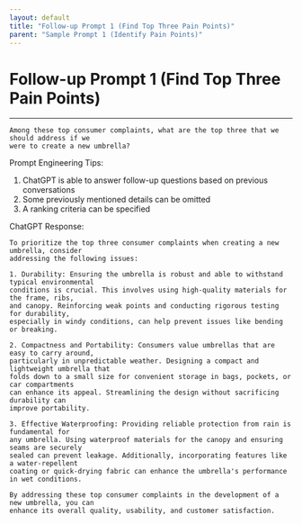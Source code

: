```yaml
---
layout: default
title: "Follow-up Prompt 1 (Find Top Three Pain Points)"
parent: "Sample Prompt 1 (Identify Pain Points)"
---
```


# Follow-up Prompt 1 (Find Top Three Pain Points)

---

```
Among these top consumer complaints, what are the top three that we should address if we 
were to create a new umbrella?
```

Prompt Engineering Tips:

1. ChatGPT is able to answer follow-up questions based on previous conversations
2. Some previously mentioned details can be omitted
3. A ranking criteria can be specified

ChatGPT Response:

```
To prioritize the top three consumer complaints when creating a new umbrella, consider 
addressing the following issues:

1. Durability: Ensuring the umbrella is robust and able to withstand typical environmental 
conditions is crucial. This involves using high-quality materials for the frame, ribs, 
and canopy. Reinforcing weak points and conducting rigorous testing for durability, 
especially in windy conditions, can help prevent issues like bending or breaking.

2. Compactness and Portability: Consumers value umbrellas that are easy to carry around, 
particularly in unpredictable weather. Designing a compact and lightweight umbrella that 
folds down to a small size for convenient storage in bags, pockets, or car compartments 
can enhance its appeal. Streamlining the design without sacrificing durability can 
improve portability.

3. Effective Waterproofing: Providing reliable protection from rain is fundamental for 
any umbrella. Using waterproof materials for the canopy and ensuring seams are securely 
sealed can prevent leakage. Additionally, incorporating features like a water-repellent 
coating or quick-drying fabric can enhance the umbrella's performance in wet conditions.

By addressing these top consumer complaints in the development of a new umbrella, you can
enhance its overall quality, usability, and customer satisfaction.
```